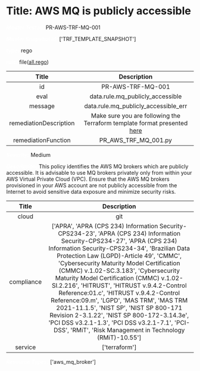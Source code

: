 



# Title: AWS MQ is publicly accessible


***<font color="white">Master Test Id:</font>*** PR-AWS-TRF-MQ-001

***<font color="white">Master Snapshot Id:</font>*** ['TRF_TEMPLATE_SNAPSHOT']

***<font color="white">type:</font>*** rego

***<font color="white">rule:</font>*** file([all.rego])  
  
  
  
  

|Title|Description|
| :---: | :---: |
|id|PR-AWS-TRF-MQ-001|
|eval|data.rule.mq_publicly_accessible|
|message|data.rule.mq_publicly_accessible_err|
|remediationDescription|Make sure you are following the Terraform template format presented <a href='https://registry.terraform.io/providers/hashicorp/aws/latest/docs/resources/mq_broker' target='_blank'>here</a>|
|remediationFunction|PR_AWS_TRF_MQ_001.py|


***<font color="white">Severity:</font>*** Medium

***<font color="white">Description:</font>*** This policy identifies the AWS MQ brokers which are publicly accessible. It is advisable to use MQ brokers privately only from within your AWS Virtual Private Cloud (VPC). Ensure that the AWS MQ brokers provisioned in your AWS account are not publicly accessible from the Internet to avoid sensitive data exposure and minimize security risks.  
  
  

|Title|Description|
| :---: | :---: |
|cloud|git|
|compliance|['APRA', 'APRA (CPS 234) Information Security-CPS234-23', 'APRA (CPS 234) Information Security-CPS234-27', 'APRA (CPS 234) Information Security-CPS234-34', 'Brazilian Data Protection Law (LGPD)-Article 49', 'CMMC', 'Cybersecurity Maturity Model Certification (CMMC) v.1.02-SC.3.183', 'Cybersecurity Maturity Model Certification (CMMC) v.1.02-SI.2.216', 'HITRUST', 'HITRUST v.9.4.2-Control Reference:01.c', 'HITRUST v.9.4.2-Control Reference:09.m', 'LGPD', 'MAS TRM', 'MAS TRM 2021-11.1.5', 'NIST SP', 'NIST SP 800-171 Revision 2-3.1.22', 'NIST SP 800-172-3.14.3e', 'PCI DSS v3.2.1-1.3', 'PCI DSS v3.2.1-7.1', 'PCI-DSS', 'RMiT', 'Risk Management in Technology (RMiT)-10.55']|
|service|['terraform']|


***<font color="white">Resource Types:</font>*** ['aws_mq_broker']


[all.rego]: https://github.com/prancer-io/prancer-compliance-test/tree/master/aws/terraform/all.rego
